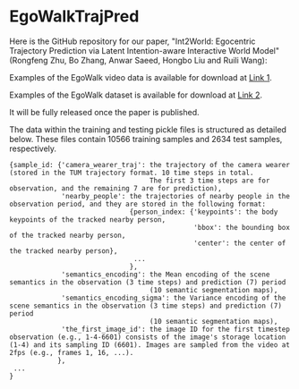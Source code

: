 # EgoWalkTrajPred

Here is the GitHub repository for our paper, "Int2World: Egocentric Trajectory Prediction via Latent Intention-aware Interactive World Model" (Rongfeng Zhu, Bo Zhang, Anwar Saeed, Hongbo Liu and Ruili Wang):

Examples of the EgoWalk video data is available for download at [Link 1](https://drive.google.com/drive/folders/1jNs6y97eu1keCNyBiOCdzJE6CLLNLmzO?usp=sharing).

Examples of the EgoWalk dataset is available for download at [Link 2](https://drive.google.com/drive/folders/12QVoaiouw3NhAgmulVxmB-smt8ayXe4b?usp=sharing).

It will be fully released once the paper is published.

The data within the training and testing pickle files is structured as detailed below. These files contain 10566 training samples and 2634 test samples, respectively.

```
{sample_id: {'camera_wearer_traj': the trajectory of the camera wearer (stored in the TUM trajectory format. 10 time steps in total. 
                                   The first 3 time steps are for observation, and the remaining 7 are for prediction),
             'nearby_people': the trajectories of nearby people in the observation period, and they are stored in the following format:
                              {person_index: {'keypoints': the body keypoints of the tracked nearby person,
                                              'bbox': the bounding box of the tracked nearby person,
                                              'center': the center of the tracked nearby person},
                               ...
                              },                                                         
             'semantics_encoding': the Mean encoding of the scene semantics in the observation (3 time steps) and prediction (7) period 
                                   (10 semantic segmentation maps),
             'semantics_encoding_sigma': the Variance encoding of the scene semantics in the observation (3 time steps) and prediction (7) period 
                                   (10 semantic segmentation maps),
             'the_first_image_id': the image ID for the first timestep observation (e.g., 1-4-6601) consists of the image's storage location (1-4) and its sampling ID (6601). Images are sampled from the video at 2fps (e.g., frames 1, 16, ...).
            },
 ...
}
```

